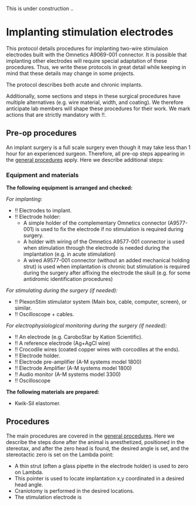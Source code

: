 This is under construction ..
# Implanting stimulation electrodes

This protocol details procedures for implanting two-wire stimulaion electrodes built with the Omnetics A9069-001 connector. It is possible that implanting other electrodes will require special adaptation of these procedures. Thus, we write these protocols in great detail while keeping in mind that these details may change in some projects. 

The protocol describes both acute and chronic implants. 

Additionally, some sections and steps in these surgical procedures have multiple alternatives (e.g. wire material, width, and coating). We therefore anticipate lab members will shape these procedures for their work. We mark actions that are strictly mandatory with :bangbang:.

## Pre-op procedures
An implant surgery is a full scale surgery even though it may take less than 1 hour for an experienced surgeon. Therefore, all pre-op steps appearing in the [general procedures](https://github.com/NeuralSyntaxLab/lab-handbook/blob/main/Surgical%20Procedures/general_surgical_procedures.md) apply.
Here we describe additional steps:

### Equipment and materials
**The following equipment is arranged and checked:**

*For implanting:*
* :bangbang: Electrodes to implant.
* :bangbang: Electrode holder:
	- A simple holder of the complementary Omnetics connector (A9577-001) is used to fix the electrode if no stimulation is required during surgery.
	- A holder with wiring of the Omnetics A9577-001 connector is used when stimulation through the electrode is needed during the implantation (e.g. in acute stimulation)
	- A wired A9577-001 connector (without an added mechanical holding strut) is used when implantation is chronic but stimulation is required during the surgery after affixing the electrode the skull (e.g. for some antidromic identification procedures)

*For stimulating during the surgery (if needed):*
* :bangbang: PlexonStim stimulator system (Main box, cable, computer, screen), or similar.
* :bangbang: Oscilloscope + cables.

*For electrophysiological monitoring during the surgery (if needed):*
* :bangbang: An electrode (e.g. CaroboStar by Kation Scientific).
* :bangbang: A reference electrode (Ag+AgCl wire)
* :bangbang: Crocodile wires (coated copper wires with corcodiles at the ends).
* :bangbang: Electrode holder.
* :bangbang: Electrode pre-amplifier (A-M systems model 1800)
* :bangbang: Electrode Amplifier (A-M systems model 1800)
* :bangbang: Audio monitor (A-M systems model 3300)
* :bangbang: Oscilloscope

**The following materials are prepared:**
* Kwik-Sil elastomer.

## Procedures
The main procedures are covered in the [general procedures](https://github.com/NeuralSyntaxLab/lab-handbook/blob/main/Surgical%20Procedures/general_surgical_procedures.md). Here we describe the steps done after the animal is anesthetized, positioned in the stereotax, and after the zero head is found, the desired angle is set, and the stereotactic zero is set on the Lambda point:

* A thin strut (often a glass pipette in the electrode holder) is used to zero on Lambda.
* This pointer is used to locate implantation x,y coordinated in a desired head angle.
* Craniotomy is performed in the desired locations.
* The stimulation electrode is 

